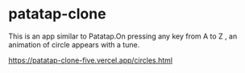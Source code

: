 # patatap-clone

This is an app similar to Patatap.On pressing any key from A to Z , an animation of circle appears with a tune.

https://patatap-clone-five.vercel.app/circles.html
